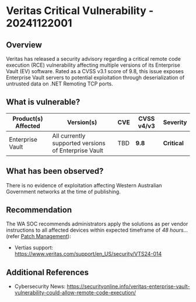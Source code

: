 # Veritas Critical Vulnerability - 20241122001

## Overview

Veritas has released a security advisory regarding a critical remote code execution (RCE) vulnerability affecting multiple versions of its Enterprise Vault (EV) software. Rated as a CVSS v3.1 score of 9.8, this issue exposes Enterprise Vault servers to potential exploitation through deserialization of untrusted data on .NET Remoting TCP ports.

## What is vulnerable?

| Product(s) Affected | Version(s)                | CVE                                                                                                                                     | CVSS v4/v3           | Severity              |
| ------------------- | ------------------------- | --------------------------------------------------------------------------------------------------------------------------------------- | --------------- | --------------------- |
| Enterprise Vault        | All currently supported versions of Enterprise Vault | TBD | **9.8** | **Critical**  |

## What has been observed?

There is no evidence of exploitation affecting Western Australian Government networks at the time of publishing.

## Recommendation

The WA SOC recommends administrators apply the solutions as per vendor instructions to all affected devices within expected timeframe of *48 hours...* (refer [Patch Management](../guidelines/patch-management.md)):

- Vertias support: <https://www.veritas.com/support/en_US/security/VTS24-014>

## Additional References

- Cybersecurity News: <https://securityonline.info/veritas-enterprise-vault-vulnerability-could-allow-remote-code-execution/>
